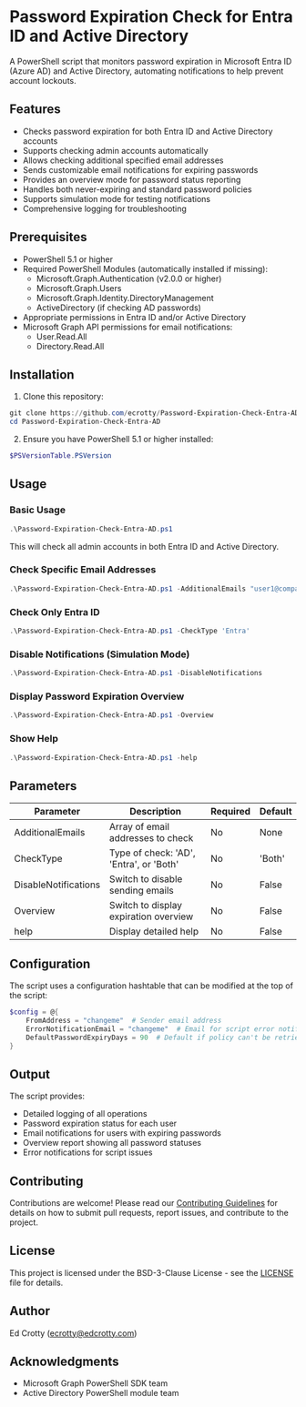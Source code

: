 # Password Expiration Check for Entra ID and Active Directory

A PowerShell script that monitors password expiration in Microsoft Entra ID (Azure AD) and Active Directory, automating notifications to help prevent account lockouts.

## Features

- Checks password expiration for both Entra ID and Active Directory accounts
- Supports checking admin accounts automatically
- Allows checking additional specified email addresses
- Sends customizable email notifications for expiring passwords
- Provides an overview mode for password status reporting
- Handles both never-expiring and standard password policies
- Supports simulation mode for testing notifications
- Comprehensive logging for troubleshooting

## Prerequisites

- PowerShell 5.1 or higher
- Required PowerShell Modules (automatically installed if missing):
  - Microsoft.Graph.Authentication (v2.0.0 or higher)
  - Microsoft.Graph.Users
  - Microsoft.Graph.Identity.DirectoryManagement
  - ActiveDirectory (if checking AD passwords)
- Appropriate permissions in Entra ID and/or Active Directory
- Microsoft Graph API permissions for email notifications:
  - User.Read.All
  - Directory.Read.All

## Installation

1. Clone this repository:
```powershell
git clone https://github.com/ecrotty/Password-Expiration-Check-Entra-AD.git
cd Password-Expiration-Check-Entra-AD
```

2. Ensure you have PowerShell 5.1 or higher installed:
```powershell
$PSVersionTable.PSVersion
```

## Usage

### Basic Usage

```powershell
.\Password-Expiration-Check-Entra-AD.ps1
```
This will check all admin accounts in both Entra ID and Active Directory.

### Check Specific Email Addresses

```powershell
.\Password-Expiration-Check-Entra-AD.ps1 -AdditionalEmails "user1@company.com","user2@company.com"
```

### Check Only Entra ID

```powershell
.\Password-Expiration-Check-Entra-AD.ps1 -CheckType 'Entra'
```

### Disable Notifications (Simulation Mode)

```powershell
.\Password-Expiration-Check-Entra-AD.ps1 -DisableNotifications
```

### Display Password Expiration Overview

```powershell
.\Password-Expiration-Check-Entra-AD.ps1 -Overview
```

### Show Help

```powershell
.\Password-Expiration-Check-Entra-AD.ps1 -help
```

## Parameters

| Parameter | Description | Required | Default |
|-----------|-------------|----------|---------|
| AdditionalEmails | Array of email addresses to check | No | None |
| CheckType | Type of check: 'AD', 'Entra', or 'Both' | No | 'Both' |
| DisableNotifications | Switch to disable sending emails | No | False |
| Overview | Switch to display expiration overview | No | False |
| help | Display detailed help | No | False |

## Configuration

The script uses a configuration hashtable that can be modified at the top of the script:

```powershell
$config = @{
    FromAddress = "changeme"  # Sender email address
    ErrorNotificationEmail = "changeme"  # Email for script error notifications
    DefaultPasswordExpiryDays = 90  # Default if policy can't be retrieved
}
```

## Output

The script provides:
- Detailed logging of all operations
- Password expiration status for each user
- Email notifications for users with expiring passwords
- Overview report showing all password statuses
- Error notifications for script issues

## Contributing

Contributions are welcome! Please read our [Contributing Guidelines](CONTRIBUTING.md) for details on how to submit pull requests, report issues, and contribute to the project.

## License

This project is licensed under the BSD-3-Clause License - see the [LICENSE](LICENSE) file for details.

## Author

Ed Crotty (ecrotty@edcrotty.com)

## Acknowledgments

- Microsoft Graph PowerShell SDK team
- Active Directory PowerShell module team
